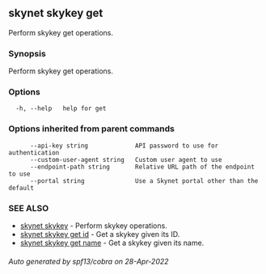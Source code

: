 ## skynet skykey get

Perform skykey get operations.

### Synopsis

Perform skykey get operations.

### Options

```
  -h, --help   help for get
```

### Options inherited from parent commands

```
      --api-key string             API password to use for authentication
      --custom-user-agent string   Custom user agent to use
      --endpoint-path string       Relative URL path of the endpoint to use
      --portal string              Use a Skynet portal other than the default
```

### SEE ALSO

* [skynet skykey](skynet_skykey.md)	 - Perform skykey operations.
* [skynet skykey get id](skynet_skykey_get_id.md)	 - Get a skykey given its ID.
* [skynet skykey get name](skynet_skykey_get_name.md)	 - Get a skykey given its name.

###### Auto generated by spf13/cobra on 28-Apr-2022
